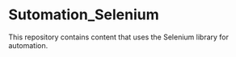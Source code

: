 # Sutomation_Selenium

This repository contains content that uses the Selenium library for automation.
